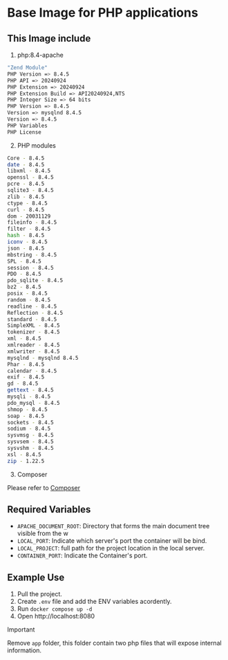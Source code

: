 # Base Image for PHP applications

## This Image include

1. php:8.4-apache
```bash
"Zend Module"
PHP Version => 8.4.5
PHP API => 20240924
PHP Extension => 20240924
PHP Extension Build => API20240924,NTS
PHP Integer Size => 64 bits
PHP Version => 8.4.5
Version => mysqlnd 8.4.5
Version => 8.4.5
PHP Variables
PHP License
```

2. PHP modules
```bash
Core - 8.4.5
date - 8.4.5
libxml - 8.4.5
openssl - 8.4.5
pcre - 8.4.5
sqlite3 - 8.4.5
zlib - 8.4.5
ctype - 8.4.5
curl - 8.4.5
dom - 20031129
fileinfo - 8.4.5
filter - 8.4.5
hash - 8.4.5
iconv - 8.4.5
json - 8.4.5
mbstring - 8.4.5
SPL - 8.4.5
session - 8.4.5
PDO - 8.4.5
pdo_sqlite - 8.4.5
bz2 - 8.4.5
posix - 8.4.5
random - 8.4.5
readline - 8.4.5
Reflection - 8.4.5
standard - 8.4.5
SimpleXML - 8.4.5
tokenizer - 8.4.5
xml - 8.4.5
xmlreader - 8.4.5
xmlwriter - 8.4.5
mysqlnd - mysqlnd 8.4.5
Phar - 8.4.5
calendar - 8.4.5
exif - 8.4.5
gd - 8.4.5
gettext - 8.4.5
mysqli - 8.4.5
pdo_mysql - 8.4.5
shmop - 8.4.5
soap - 8.4.5
sockets - 8.4.5
sodium - 8.4.5
sysvmsg - 8.4.5
sysvsem - 8.4.5
sysvshm - 8.4.5
xsl - 8.4.5
zip - 1.22.5
```

3. Composer

Please refer to [Composer](https://hub.docker.com/_/composer)

## Required Variables
* `APACHE_DOCUMENT_ROOT`: Directory that forms the main document tree visible from the w
* `LOCAL_PORT`: Indicate which server's port the container will be bind.
* `LOCAL_PROJECT`: full path for the project location in the local server.
* `CONTAINER_PORT`: Indicate the Container's port.

## Example Use

1. Pull the project.
2. Create `.env` file and add the ENV variables acordently.
3. Run `docker compose up -d`
4. Open http://localhost:8080

> [!IMPORTANT]
> Remove `app` folder, this folder contain two php files that will expose internal information.  